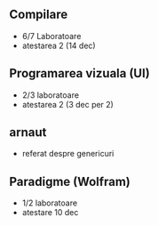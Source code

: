 ## Compilare
- 6/7 Laboratoare
- atestarea 2 (14 dec)

## Programarea vizuala (UI)
- 2/3 laboratoare
- atestarea 2 (3 dec per 2)

## arnaut
- referat despre genericuri

## Paradigme (Wolfram)
- 1/2 laboratoare
- atestare 10 dec